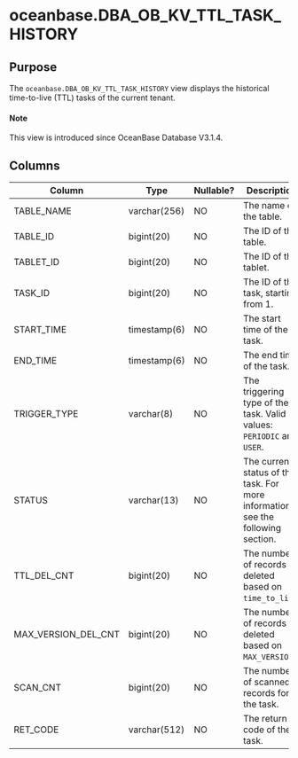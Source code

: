 # oceanbase.DBA_OB_KV_TTL_TASK_HISTORY

## Purpose

The `oceanbase.DBA_OB_KV_TTL_TASK_HISTORY` view displays the historical time-to-live (TTL) tasks of the current tenant. 

<main id="notice" type='explain'>

  <h4>Note</h4>

  <p>This view is introduced since OceanBase Database V3.1.4. </p>

</main>

## Columns

| **Column** | **Type** | **Nullable?** | **Description** |
| --- | --- | --- | --- |
| TABLE_NAME | varchar(256) | NO | The name of the table. |
| TABLE_ID | bigint(20) | NO | The ID of the table. |
| TABLET_ID | bigint(20) | NO | The ID of the tablet. |
| TASK_ID | bigint(20) | NO | The ID of the task, starting from 1. |
| START_TIME | timestamp(6) | NO | The start time of the task. |
| END_TIME | timestamp(6) | NO | The end time of the task. |
| TRIGGER_TYPE | varchar(8) | NO | The triggering type of the task. Valid values: `PERIODIC` and `USER`. |
| STATUS | varchar(13) | NO | The current status of the task. For more information, see the following section. |
| TTL_DEL_CNT | bigint(20) | NO | The number of records deleted based on `time_to_live`. |
| MAX_VERSION_DEL_CNT | bigint(20) | NO | The number of records deleted based on `MAX_VERSION`. |
| SCAN_CNT | bigint(20) | NO | The number of scanned records for the task. |
| RET_CODE | varchar(512) | NO | The return code of the task. |
